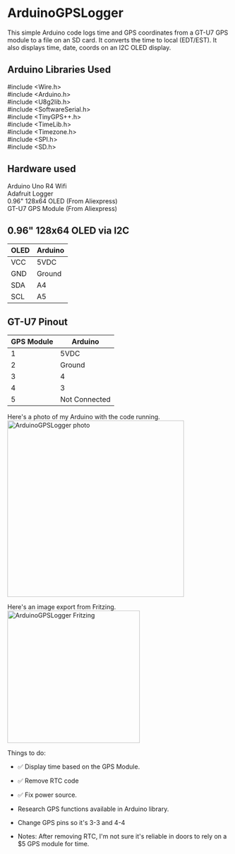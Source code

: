 # ArduinoGPSLogger
This simple Arduino code logs time and GPS coordinates from a GT-U7 GPS module to a file on an SD card. It converts the time to local (EDT/EST). It also displays time, date, coords on an I2C OLED display.

## Arduino Libraries Used
\#include <Wire.h>\
\#include <Arduino.h>\
\#include <U8g2lib.h>\
\#include <SoftwareSerial.h>\
\#include <TinyGPS++.h>\
\#include <TimeLib.h>\
\#include <Timezone.h>\
\#include <SPI.h>\
#include <SD.h>

## Hardware used
Arduino Uno R4 Wifi\
Adafruit Logger\
0.96" 128x64 OLED (From Aliexpress)\
GT-U7 GPS Module (From Aliexpress)


## 0.96" 128x64 OLED via I2C

| OLED | Arduino |
|----------|----------|
| VCC  | 5VDC  |
| GND  | Ground  |
| SDA  | A4  |
| SCL  | A5  |

## GT-U7 Pinout

| GPS Module | Arduino |
|----------|----------|
| 1  | 5VDC  |
| 2  | Ground  |
| 3  | 4  |
| 4  | 3  |
| 5  | Not Connected  |





Here's a photo of my Arduino with the code running.\
<img height="400" alt="ArduinoGPSLogger photo" src="https://github.com/user-attachments/assets/3362d71e-a63f-4e82-8b4b-141422a48c32" />


Here's an image export from Fritzing.\
<img height="300" alt="ArduinoGPSLogger Fritzing" src="https://github.com/user-attachments/assets/94ac2901-d09e-4b4d-ad87-a9621f505acb" />







Things to do:

* ✅ Display time based on the GPS Module.
* ✅ Remove RTC code
* ✅ Fix power source.
* Research GPS functions available in Arduino library.
* Change GPS pins so it's 3-3 and 4-4

* Notes: After removing RTC, I'm not sure it's reliable in doors to rely on a $5 GPS module for time.
